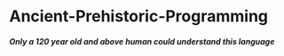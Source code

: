 # Ancient-Prehistoric-Programming

##### Only a 120 year old and above human could understand this language
